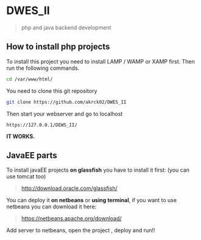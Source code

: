 # DWES_II
> php and java backend development 

## How to install php projects
To install this project you need to install LAMP / WAMP or XAMP first.
Then run the following commands. 

```bash
cd /var/www/html/
```
You need to clone this git repository 

```bash
git clone https://github.com/akrck02/DWES_II
```

Then start your webserver and go to localhost
```
https://127.0.0.1/DEWS_II/
```

**IT WORKS.**

## JavaEE parts
To install javaEE projects **on glassfish** you have to install it first: (you can use tomcat too)
> http://download.oracle.com/glassfish/

You can deploy it **on netbeans** or **using terminal**, if you want to use netbeans you can download it here:
> https://netbeans.apache.org/download/

Add server to netbeans, open the project , deploy and run!!
